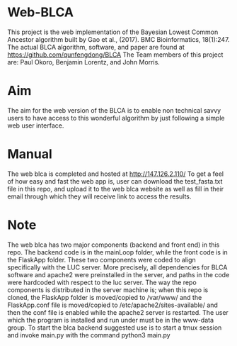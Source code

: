 # Web-BLCA
This project is the web implementation of the Bayesian Lowest Common Ancestor algorithm built by Gao et al., (2017). BMC Bioinformatics, 18(1):247. The actual BLCA algorithm, software, and paper are found at https://github.com/qunfengdong/BLCA 
The Team members of this project are: Paul Okoro, Benjamin Lorentz, and John Morris. 

# Aim
The aim for the web version of the BLCA is to enable non technical savvy users to have access to this wonderful algorithm by just following a simple web user interface.

# Manual
The web blca is completed and hosted at http://147.126.2.110/
To get a feel of how easy and fast the web app is, user can download the test_fasta.txt file in this repo, and upload it to the web blca website as well as fill in their email through which they will receive link to access the results.

# Note
The web blca has two major components (backend and front end) in this repo. The backend code is in the mainLoop folder, while the front code is in the FlaskApp folder. These two components were coded to align specifically with the LUC server. More precisely, all dependencies for BLCA software and apache2 were preinstalled in the server, and paths in the code were hardcoded with respect to the luc server.
The way the repo components is distributed in the server machine is; when this repo is cloned, the FlaskApp folder is moved/copied to /var/www/ and the FlaskApp.conf file is moved/copied to /etc/apache2/sites-available/ and then the conf file is enabled while the apache2 server is restarted.
The user which the program is installed and run under must be in the www-data group. To start the blca backend suggested use is to start a tmux session and invoke main.py with the command python3 main.py
